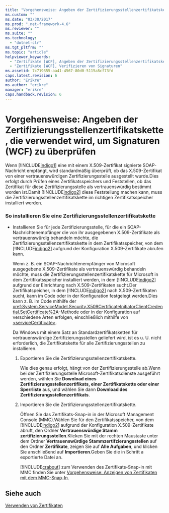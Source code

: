 ```yaml
---
title: "Vorgehensweise: Angeben der Zertifizierungsstellenzertifikatskette, die verwendet wird, um Signaturen (WCF) zu &#252;berpr&#252;fen | Microsoft Docs"
ms.custom: ""
ms.date: "03/30/2017"
ms.prod: ".net-framework-4.6"
ms.reviewer: ""
ms.suite: ""
ms.technology: 
  - "dotnet-clr"
ms.tgt_pltfrm: ""
ms.topic: "article"
helpviewer_keywords: 
  - "Zertifikate [WCF], Angeben der Zertifizierungsstellenzertifikatskette."
  - "Zertifikate [WCF], Verifizieren von Signaturen"
ms.assetid: 7c719355-aa41-4567-80d0-5115a8cf73fd
caps.latest.revision: 6
author: "Erikre"
ms.author: "erikre"
manager: "erikre"
caps.handback.revision: 6
---
```

# Vorgehensweise: Angeben der Zertifizierungsstellenzertifikatskette, die verwendet wird, um Signaturen (WCF) zu &#252;berpr&#252;fen
Wenn [!INCLUDE[indigo1](../../../../includes/indigo1-md.md)] eine mit einem X.509\-Zertifikat signierte SOAP\-Nachricht empfängt, wird standardmäßig überprüft, ob das X.509\-Zertifikat von einer vertrauenswürdigen Zertifizierungsstelle ausgestellt wurde.Dies erfolgt durch Prüfen eines Zertifikatsspeichers und Feststellen, ob das Zertifikat für diese Zertifizierungsstelle als vertrauenswürdig bestimmt worden ist.Damit [!INCLUDE[indigo2](../../../../includes/indigo2-md.md)] diese Feststellung machen kann, muss die Zertifizierungsstellenzertifikatskette im richtigen Zertifikatsspeicher installiert werden.  
  
### So installieren Sie eine Zertifizierungsstellenzertifikatskette  
  
-   Installieren Sie für jede Zertifizierungsstelle, für die ein SOAP\-Nachrichtenempfänger die von ihr ausgegebenen X.509\-Zertifikate als vertrauenswürdig behandeln möchte, die Zertifizierungsstellenzertifikatskette in dem Zertifikatsspeicher, von dem [!INCLUDE[indigo2](../../../../includes/indigo2-md.md)] aufgrund der Konfiguration X.509\-Zertifikate abrufen kann.  
  
     Wenn z. B. ein SOAP\-Nachrichtenempfänger von Microsoft ausgegebene X.509\-Zertifikate als vertrauenswürdig behandeln möchte, muss die Zertifizierungsstellenzertifikatskette für Microsoft in dem Zertifikatsspeicher installiert werden, in dem [!INCLUDE[indigo2](../../../../includes/indigo2-md.md)] aufgrund der Einrichtung nach X.509\-Zertifikaten sucht.Der Zertifikatspeicher, in dem [!INCLUDE[indigo2](../../../../includes/indigo2-md.md)] nach X.509\-Zertifikaten sucht, kann im Code oder in der Konfiguration festgelegt werden.Dies kann z. B. im Code mithilfe der <xref:System.ServiceModel.Security.X509CertificateInitiatorClientCredential.SetCertificate%2A>\-Methode oder in der Konfiguration auf verschiedene Arten erfolgen, einschließlich mithilfe von [\<serviceCertificate\>](../../../../docs/framework/configure-apps/file-schema/wcf/servicecertificate-of-clientcredentials-element.md).  
  
     Da Windows mit einem Satz an Standardzertifikatsketten für vertrauenswürdige Zertifizierungsstellen geliefert wird, ist es u. U. nicht erforderlich, die Zertifikatskette für alle Zertifizierungsstellen zu installieren.  
  
    1.  Exportieren Sie die Zertifizierungsstellenzertifikatskette.  
  
         Wie dies genau erfolgt, hängt von der Zertifizierungsstelle ab.Wenn bei der Zertifizierungsstelle Microsoft\-Zertifikatsdienste ausgeführt werden, wählen Sie **Download eines Zertifizierungsstellenzertifikats, einer Zertifikatskette oder einer Sperrliste** aus, und wählen Sie dann **Download des Zertifizierungsstellenzertifikats**.  
  
    2.  Importieren Sie die Zertifizierungsstellenzertifikatskette.  
  
         Öffnen Sie das Zertifikats\-Snap\-in in der Microsoft Management Console \(MMC\).Wählen Sie für den Zertifikatsspeicher, von dem [!INCLUDE[indigo2](../../../../includes/indigo2-md.md)] aufgrund der Konfiguration X.509\-Zertifikate abruft, den Ordner **Vertrauenswürdige Stamm** **zertifizierungsstellen**.Klicken Sie mit der rechten Maustaste unter dem Ordner **Vertrauenswürdige Stammzertifzierungsstellen** auf den Ordner **Zertifikate**, zeigen Sie auf **Alle Aufgaben**, und klicken Sie anschließend auf **Importieren**.Geben Sie die in Schritt a exportierte Datei an.  
  
         [!INCLUDE[crabout](../../../../includes/crabout-md.md)] zum Verwenden des Zertifikats\-Snap\-in mit MMC finden Sie unter [Vorgehensweise: Anzeigen von Zertifikaten mit dem MMC\-Snap\-In](../../../../docs/framework/wcf/feature-details/how-to-view-certificates-with-the-mmc-snap-in.md).  
  
## Siehe auch  
 [Verwenden von Zertifikaten](../../../../docs/framework/wcf/feature-details/working-with-certificates.md)